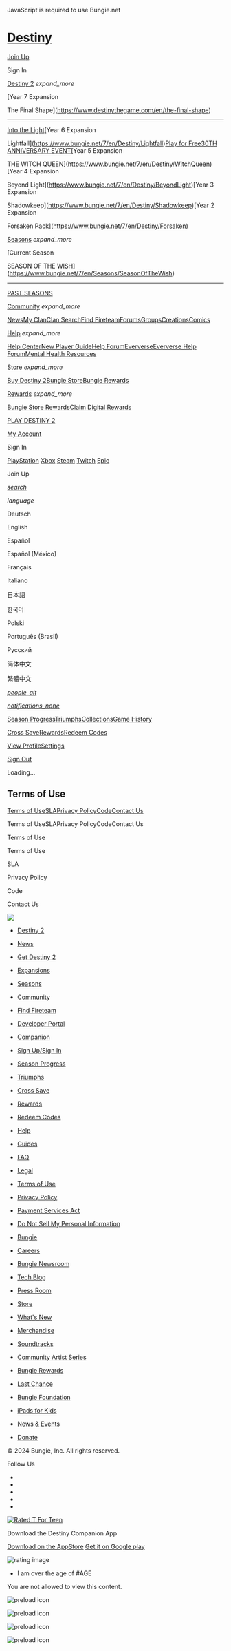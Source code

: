 JavaScript is required to use Bungie.net

[Destiny](https://www.bungie.net/7)
===================================

[Join Up](https://www.bungie.net/en/User/JoinUp?bru=%2F)

Sign In

[Destiny 2](https://www.bungie.net/7/en/Destiny) _expand\_more_

[Year 7 Expansion

The Final Shape](https://www.destinythegame.com/en/the-final-shape)

* * *

[Into the Light](https://www.destinythegame.com/en/into-the-light)[Year 6 Expansion

Lightfall](https://www.bungie.net/7/en/Destiny/Lightfall)[Play for Free](https://www.bungie.net/7/en/Destiny/NewLight)[30TH ANNIVERSARY EVENT](https://www.bungie.net/7/en/Direct/Anniversary)[Year 5 Expansion

THE WITCH QUEEN](https://www.bungie.net/7/en/Destiny/WitchQueen)[Year 4 Expansion

Beyond Light](https://www.bungie.net/7/en/Destiny/BeyondLight)[Year 3 Expansion

Shadowkeep](https://www.bungie.net/7/en/Destiny/Shadowkeep)[Year 2 Expansion

Forsaken Pack](https://www.bungie.net/7/en/Destiny/Forsaken)

[Seasons](https://www.bungie.net/7/en/Seasons) _expand\_more_

[Current Season

SEASON OF THE WISH](https://www.bungie.net/7/en/Seasons/SeasonOfTheWish)

* * *

[PAST SEASONS](https://www.bungie.net/7/en/Seasons/#past-seasons)

[Community](https://www.bungie.net/en/ClanV2/MyClans) _expand\_more_

[News](https://www.bungie.net/7/en/News)[My Clan](https://www.bungie.net/en/ClanV2/MyClan)[Clan Search](https://www.bungie.net/en/ClanV2/MyClans)[Find Fireteam](https://www.bungie.net/7/en/FireteamFinder)[Forums](https://www.bungie.net/en/Forum/Topics)[Groups](https://www.bungie.net/en/Groups)[Creations](https://www.bungie.net/en/Community/Creations)[Comics](https://comics.bungie.net/)

[Help](https://www.bungie.net/en/Support) _expand\_more_

[Help Center](https://www.bungie.net/en/Support)[New Player Guide](https://www.bungie.net/Guide)[Help Forum](https://www.bungie.net/en/Forums/Topics/?tg=Help)[Eververse](https://www.bungie.net/Silver)[Eververse Help Forum](https://www.bungie.net/en/Forums/Topics/?tg=Help%20Eververse)[Mental Health Resources](https://help.bungie.net/hc/articles/4402601695252)

[Store](https://bungiestore.com/) _expand\_more_

[Buy Destiny 2](https://www.bungie.net/7/en/Destiny/Buy)[Bungie Store](https://bungiestore.com/)[Bungie Rewards](https://www.bungie.net/7/en/Direct/Rewards)

[Rewards](https://www.bungie.net/7/en/Direct/Rewards) _expand\_more_

[Bungie Store Rewards](https://bungiestore.com/bungie-rewards)[Claim Digital Rewards](https://www.bungie.net/en/Profile/Rewards)

[PLAY DESTINY 2](https://www.bungie.net/7/en/Destiny/Buy)

[My Account](javascript:void(0);)

Sign In

[PlayStation](https://www.bungie.net/en/User/SignIn/Psnid?flowStart=1 "PlayStation") [Xbox](https://www.bungie.net/en/User/SignIn/Xuid?flowStart=1 "Xbox") [Steam](https://www.bungie.net/en/User/SignIn/SteamId?flowStart=1 "Steam") [Twitch](https://www.bungie.net/en/User/SignIn/TwitchId?flowStart=1 "Twitch") [Epic](https://www.bungie.net/en/User/SignIn/EgsId?flowStart=1 "Epic")

Join Up

[_search_](https://www.bungie.net/7/en/Search)

_language_

Deutsch

English

Español

Español (México)

Français

Italiano

日本語

한국어

Polski

Português (Brasil)

Русский

简体中文

繁體中文

[_people\_alt_](https://www.bungie.net/7/en/User/Account/BungieFriends)

[_notifications\_none_](https://www.bungie.net/en/Messages)

[Season Progress](https://www.bungie.net/7/en/Seasons/Progress)[Triumphs](https://www.bungie.net/7/en/Triumphs)[Collections](https://www.bungie.net/7/en/Collections)[Game History](https://www.bungie.net/7/en/User/GameHistory/254/)

[Cross Save](https://www.bungie.net/7/en/CrossSave)[Rewards](https://www.bungie.net/7/en/Direct/Rewards)[Redeem Codes](https://www.bungie.net/7/en/Codes/Redeem)

[View Profile](https://www.bungie.net/7/en/User/Profile)[Settings](https://www.bungie.net/7/en/User/Account/IdentitySettings)

[Sign Out](https://www.bungie.net/en/User/SignOut?bru=%2Fen%2FBungie%2FTerms)

Loading...

Terms of Use
------------

[Terms of Use](https://www.bungie.net/7/en/Legal/Terms)[SLA](https://www.bungie.net/7/en/Legal/sla)[Privacy Policy](https://www.bungie.net/7/en/Legal/privacypolicy)[Code](https://www.bungie.net/7/en/Legal/CodeOfConduct)[Contact Us](https://www.bungie.net/en/View/bungie/contactus)

Terms of UseSLAPrivacy PolicyCodeContact Us

Terms of Use

Terms of Use

SLA

Privacy Policy

Code

Contact Us

[![](/img/theme/bungienet/logos/bungie_logo_footer.png?cv=3983621215&av=3854427994)](https://www.bungie.net/7)

* [Destiny 2](https://www.bungie.net/7/en/Destiny/NewLight)
* [News](https://www.bungie.net/en/News/Index)
* [Get Destiny 2](https://www.bungie.net/7/en/Destiny/Buy)
* [Expansions](https://www.bungie.net/7/en/Destiny/Buy/Promo)
* [Seasons](https://www.bungie.net/Seasons)
* [Community](https://www.bungie.net/en/ClanV2/MyClan)
* [Find Fireteam](https://www.bungie.net/7/en/FireteamFinder/)
* [Developer Portal](https://www.bungie.net/en/Application)

* [Companion](https://www.bungie.net/7/en/Destiny/Companion)
* [Sign Up/Sign In](https://www.bungie.net/7/en/User/SignIn?bru=%2Fen%2FBungie%2FTerms)
* [Season Progress](https://www.bungie.net/7/en/Seasons/Progress)
* [Triumphs](https://www.bungie.net/7/en/Triumphs)
* [Cross Save](https://www.bungie.net/7/en/CrossSave)
* [Rewards](https://www.bungie.net/7/en/Direct/Rewards)
* [Redeem Codes](https://www.bungie.net/7/en/Codes/Redeem)

* [Help](https://www.bungie.net/en/Support/Index)
* [Guides](https://www.bungie.net/en/Guide/Destiny2)
* [FAQ](https://www.bungie.net/en/Support/Index)
* [Legal](https://www.bungie.net/7/en/Legal/sla)
* [Terms of Use](https://www.bungie.net/7/en/Legal/Terms)
* [Privacy Policy](https://www.bungie.net/7/en/Legal/privacypolicy)
* [Payment Services Act](https://www.bungie.net/7/en/Legal/paymentservicesact)
* [Do Not Sell My Personal Information](https://www.bungie.net/en/Help/Troubleshoot?oid=48626)

* [Bungie](https://careers.bungie.com/?utm_source=BungieNet&utm_medium=footerlink&utm_campaign=BNET_2020)
* [Careers](https://careers.bungie.com/jobs)
* [Bungie Newsroom](https://www.bungie.net/7/en/Newsroom)
* [Tech Blog](https://www.bungie.net/7/en/BungieTech)
* [Press Room](https://press.bungie.com/)

* [Store](http://bungiestore.com/?utm_source=BungieNet&utm_medium=footerlink&utm_campaign=BNET_2020)
* [What's New](https://bungiestore.com/collections/whats-new)
* [Merchandise](http://bungiestore.com/merchandise/)
* [Soundtracks](https://bungiestore.com/collections/soundtracks)
* [Community Artist Series](https://bungiestore.com/collections/community-artist-series)
* [Bungie Rewards](https://bungiestore.com/collections/bungie-rewards)
* [Last Chance](https://bungiestore.com/collections/last-chance)

* [Bungie Foundation](http://www.bungiefoundation.org/?utm_source=BungieNet&utm_medium=footerlink&utm_campaign=BNET_2020)
* [iPads for Kids](https://bungiefoundation.org/littlelights)
* [News & Events](https://bungiefoundation.org/news-events)
* [Donate](https://bungiefoundation.donordrive.com/index.cfm?fuseaction=donate.event&eventID=506)

© 2024 Bungie, Inc. All rights reserved.

Follow Us

* [](https://www.facebook.com/destinythegame "Bungie on Facebook")
* [](https://www.instagram.com/destinythegame/ "Bungie on Instagram")
* [](https://twitter.com/DestinyTheGame "Bungie on Twitter")
* [](https://www.youtube.com/user/Bungie "Bungie on YouTube")
* [](https://www.twitch.tv/bungie "Bungie on Twitch")

[![Rated T For Teen](/img/theme/bungienet/img/rating_esrb_t_dest2.png?cv=3983621215&av=3854427994)](http://www.esrb.org/ratings/Synopsis.aspx?Certificate=35008&Title=Destiny+2)

Download the Destiny Companion App

[Download on the AppStore](http://itunes.apple.com/us/app/bungie-mobile/id441444902) [Get it on Google play](http://play.google.com/store/apps/details?id=com.bungieinc.bungiemobile)

![rating image](/img/theme/bungienet/placeholders/blank.gif?cv=3983621215&av=3854427994)

* I am over the age of #AGE

You are not allowed to view this content.

![preload icon](/img/theme/bungienet/icons/icon_loading_gray.gif?cv=3983621215&av=3854427994)

![preload icon](/img/theme/bungienet/icons/icon_loading_gray.gif?cv=3983621215&av=3854427994)

![preload icon](/img/theme/bungienet/icons/icon_loading_gray.gif?cv=3983621215&av=3854427994)

![preload icon](/img/theme/bungienet/icons/icon_loading_gray.gif?cv=3983621215&av=3854427994)